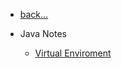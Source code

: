 <!-- _navbar.md -->


- [back...](/)
- Java Notes

    - [Virtual Enviroment](/languages-python/virtual_enviroment.md)
